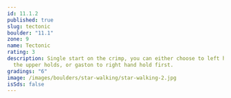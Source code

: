 ```yaml
---
id: 11.1.2
published: true
slug: tectonic
boulder: "11.1"
zone: 9
name: Tectonic
rating: 3
description: Single start on the crimp, you can either choose to left hand to
  the upper holds, or gaston to right hand hold first.
gradings: "6"
image: /images/boulders/star-walking/star-walking-2.jpg
isSds: false
---
```

